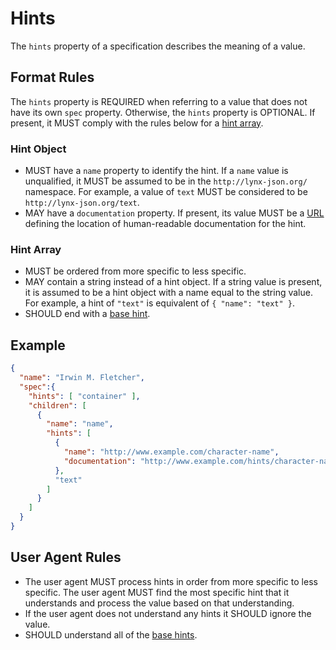 # Hints

The `hints` property of a specification describes the meaning of a value.

## Format Rules

The `hints` property is REQUIRED when referring to a value that does not have its own `spec` property. Otherwise, the `hints` property is OPTIONAL. If present, it MUST comply with the rules below for a [hint array](#hint-array).

### Hint Object

- MUST have a `name` property to identify the hint. If a `name` value is unqualified, it MUST be assumed to be in the `http://lynx-json.org/` namespace. For example, a value of `text` MUST be considered to be `http://lynx-json.org/text`.
- MAY have a `documentation` property. If present, its value MUST be a [URL](#url) defining the location of human-readable documentation for the hint.

### Hint Array

- MUST be ordered from more specific to less specific.
- MAY contain a string instead of a hint object. If a string value is present, it is assumed to be a hint object with a name equal to the string value. For example, a hint of `"text"` is equivalent of `{ "name": "text" }`.
- SHOULD end with a [base hint](#base-hint).

## Example

```json
{
  "name": "Irwin M. Fletcher",
  "spec":{
    "hints": [ "container" ],
    "children": [
      {
        "name": "name",
        "hints": [
          {
            "name": "http://www.example.com/character-name",
            "documentation": "http://www.example.com/hints/character-name"
          },
          "text"
        ]
      }
    ]
  }
}
```

## User Agent Rules

- The user agent MUST process hints in order from more specific to less specific. The user agent MUST find the most specific hint that it understands and process the value based on that understanding.
- If the user agent does not understand any hints it SHOULD ignore the value.
- SHOULD understand all of the [base hints](#base-hint).
